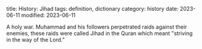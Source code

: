 title: History: Jihad
tags: definition, dictionary
category: history
date: 2023-06-11
modified: 2023-06-11


A holy war. Muhammad
 and his followers
perpetrated raids against their enemies, these raids were called
Jihad in the Quran which meant "striving in the way of
the Lord."




